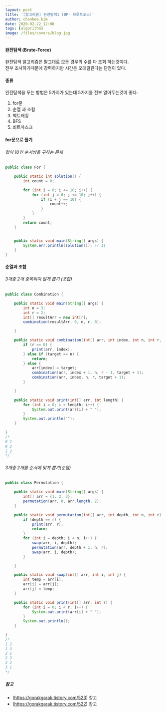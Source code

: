 ```yaml
---
layout: post
title: '[알고리즘] 완전탐색1 (BP- 브루트포스)'
author: chanhee.kim
date: 2020-02-22 12:08
tags: [algorithm]
image: /files/covers/blog.jpg
---
```


#### 완전탐색 (Brute-Force)
완전탐색 알고리즘은 말그대로 모든 경우의 수를 다 조회 하는것이다.  
전부 조사하기때문에 강력하지만 시간은 오래걸린다는 단점이 있다.  

#### 종류
완전탐색을 푸는 방법은 5가지가 있는데 5가지를 전부 알아두는것이 좋다.

1. for문
2. 순열 과 조합
3. 백트래킹
4. BFS
5. 비트마스크

#### for문으로 풀기

###### 합이 10인 순서쌍을 구하는 문제

``` java
public class For {

    public static int solution() {
        int count = 0;

        for (int i = 0; i <= 10; i++) {
            for (int j = 0; j <= 10; j++) {
                if (i + j == 10) {
                    count++;
                }
            }
        }
        return count;
    }


    public static void main(String[] args) {
        System.err.println(solution()); // 11
    }
}

```

#### 순열과 조합

###### 3개중 2개 중복되지 않게 뽑기 (조합)

``` java
public class Combination {

    public static void main(String[] args) {
        int n = 3;
        int r = 2;
        int[] resultArr = new int[r];
        combination(resultArr, 0, n, r, 0);

    }

    public static void combination(int[] arr, int index, int n, int r, int target) {
        if (r == 0) {
            print(arr, index);
        } else if (target == n) {
            return;
        } else {
            arr[index] = target;
            combination(arr, index + 1, n, r - 1, target + 1);
            combination(arr, index, n, r, target + 1);
        }

    }

    public static void print(int[] arr, int length) {
        for (int i = 0; i < length; i++) {
            System.out.print(arr[i] + " ");
        }
        System.out.println("");
    }

}
/*
0 1
0 2
1 2
*/
```

###### 3개중 2개를 순서에 맞게 뽑기(순열)

``` java
public class Permutation {

    public static void main(String[] args) {
        int[] arr = {1, 2, 3};
        permutation(arr, 0, arr.length, 2);
    }

    public static void permutation(int[] arr, int depth, int n, int r) {
        if (depth == r) {
            print(arr, r);
            return;
        }
        for (int i = depth; i < n; i++) {
            swap(arr, i, depth);
            permutation(arr, depth + 1, n, r);
            swap(arr, i, depth);
        }

    }

    public static void swap(int[] arr, int i, int j) {
        int temp = arr[i];
        arr[i] = arr[j];
        arr[j] = temp;
    }

    public static void print(int[] arr, int r) {
        for (int i = 0; i < r; i++) {
            System.out.print(arr[i] + " ");
        }
        System.out.println();
    }

}
/*
1 2
1 3
2 1
2 3
3 2
3 1
*/

```

##### 참고
 - (https://gorakgarak.tistory.com/523) 참고
 - (https://gorakgarak.tistory.com/522) 참고
